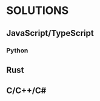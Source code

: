 # SOLUTIONS

## JavaScript/TypeScript
<!-- JS/TS repos go here -->

### Python
<!-- Python repos go here -->

## Rust
<!-- Rust repos go here -->

## C/C++/C#
<!-- C language repos go here-->
